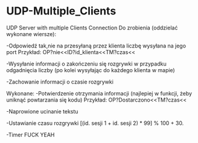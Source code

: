 # UDP-Multiple_Clients
UDP Server with multiple Clients Connection
Do zrobienia (oddzielać wykonane wiersze):



-Odpowiedź tak,nie na przesyłaną przez klienta liczbę wysyłana na jego port  Przykład: OP?nie<<ID?id_klienta<<TM?czas<<

-Wysyłanie informacji o zakończeniu się rozgrywki w przypadku odgadnięcia liczby (po kolei wysyłając do każdego klienta w mapie)

-Zachowanie informacji o czasie rozgrywki








Wykonane:
-Potwierdzenie otrzymania informacji (najlepiej w funkcji, żeby uniknąć powtarzania się kodu) Przykład: OP?Dostarczono<<TM?czas<<

-Naprowione ucinanie tekstu

-Ustawianie czasu rozgrywki [(id. sesji 1 + id. sesji 2) * 99] % 100 + 30. 

-Timer FUCK YEAH
